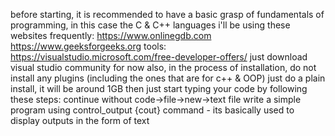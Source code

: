 before starting, it is recommended to have a basic grasp of fundamentals of programming, in this case the C & C++ languages
i'll be using these websites frequently:
https://www.onlinegdb.com
https://www.geeksforgeeks.org
tools: https://visualstudio.microsoft.com/free-developer-offers/
just download visual studio community for now
also, in the process of installation, do not install any plugins (including the ones that are for  c++ & OOP)
just do a plain install, it will be around 1GB
then just start typing your code by following these steps:
continue without code->file->new->text file
write a simple program using control_output {cout} command - its basically used to display outputs in the form of text
